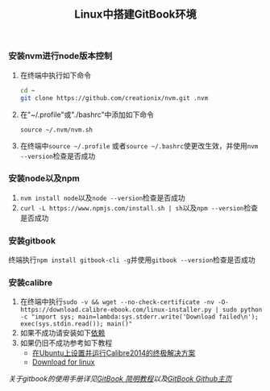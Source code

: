 <header><h2 align="center">Linux中搭建GitBook环境</h2></header>

### 安装nvm进行node版本控制

1. 在终端中执行如下命令

	```bash
	cd ~
	git clone https://github.com/creationix/nvm.git .nvm
	```
2. 在"~/.profile"或"./bashrc"中添加如下命令

	`source ~/.nvm/nvm.sh`

3. 在终端中`source ~/.profile` 或者`source ~/.bashrc`使更改生效，并使用`nvm --version`检查是否成功

### 安装node以及npm

1. `nvm install node`以及`node --version`检查是否成功
2. `curl -L https://www.npmjs.com/install.sh | sh`以及`npm --version`检查是否成功

### 安装gitbook

终端执行`npm install gitbook-cli -g`并使用`gitbook --version`检查是否成功

### 安装calibre

1. 在终端中执行`sudo -v && wget --no-check-certificate -nv -O- https://download.calibre-ebook.com/linux-installer.py | sudo python -c "import sys; main=lambda:sys.stderr.write('Download failed\n'); exec(sys.stdin.read()); main()"`
2. 如果不成功请安装如下[依赖](https://github.com/kovidgoyal/build-calibre/blob/master/scripts/sources.json)
3. 如果仍旧不成功参考如下教程
	- [在Ubuntu上设置并运行Calibre2014的终极解决方案](http://www.ictown.com/thread-98838-1-1.html "http://www.ictown.com")
	- [Download for linux](http://calibre-ebook.com/download_linux "http://calibre-ebook.com")

*关于gitbook的使用手册详见[GitBook 简明教程](http://www.chengweiyang.cn/gitbook/index.html)以及[GitBook Github主页](https://github.com/GitbookIO/gitbook)*
